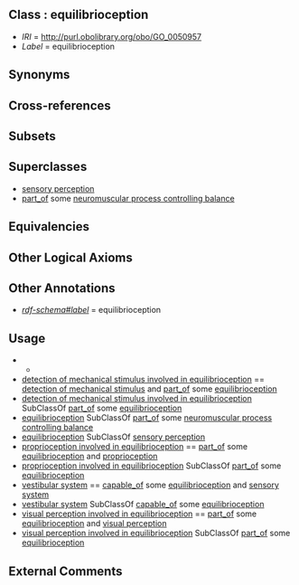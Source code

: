 
## Class : equilibrioception

 * *IRI* = http://purl.obolibrary.org/obo/GO_0050957
 * *Label* = equilibrioception

## Synonyms


## Cross-references


## Subsets


## Superclasses

 * [sensory perception](../../GO/00/GO_0007600.md)
 * [part_of](../../BFO/50/BFO_0000050.md) some [neuromuscular process controlling balance](../../GO/85/GO_0050885.md)

## Equivalencies


## Other Logical Axioms


## Other Annotations

 * *[rdf-schema#label](../../el/rdf-schema#label.md)* = equilibrioception

## Usage

 * -
 * [detection of mechanical stimulus involved in equilibrioception](../../GO/73/GO_0050973.md) == [detection of mechanical stimulus](../../GO/82/GO_0050982.md) and [part_of](../../BFO/50/BFO_0000050.md) some [equilibrioception](../../GO/57/GO_0050957.md)
 * [detection of mechanical stimulus involved in equilibrioception](../../GO/73/GO_0050973.md) SubClassOf [part_of](../../BFO/50/BFO_0000050.md) some [equilibrioception](../../GO/57/GO_0050957.md)
 * [equilibrioception](../../GO/57/GO_0050957.md) SubClassOf [part_of](../../BFO/50/BFO_0000050.md) some [neuromuscular process controlling balance](../../GO/85/GO_0050885.md)
 * [equilibrioception](../../GO/57/GO_0050957.md) SubClassOf [sensory perception](../../GO/00/GO_0007600.md)
 * [proprioception involved in equilibrioception](../../GO/55/GO_0051355.md) == [part_of](../../BFO/50/BFO_0000050.md) some [equilibrioception](../../GO/57/GO_0050957.md) and [proprioception](../../GO/30/GO_0019230.md)
 * [proprioception involved in equilibrioception](../../GO/55/GO_0051355.md) SubClassOf [part_of](../../BFO/50/BFO_0000050.md) some [equilibrioception](../../GO/57/GO_0050957.md)
 * [vestibular system](../../UBERON/81/UBERON_0004681.md) == [capable_of](../../RO/15/RO_0002215.md) some [equilibrioception](../../GO/57/GO_0050957.md) and [sensory system](../../UBERON/32/UBERON_0001032.md)
 * [vestibular system](../../UBERON/81/UBERON_0004681.md) SubClassOf [capable_of](../../RO/15/RO_0002215.md) some [equilibrioception](../../GO/57/GO_0050957.md)
 * [visual perception involved in equilibrioception](../../GO/56/GO_0051356.md) == [part_of](../../BFO/50/BFO_0000050.md) some [equilibrioception](../../GO/57/GO_0050957.md) and [visual perception](../../GO/01/GO_0007601.md)
 * [visual perception involved in equilibrioception](../../GO/56/GO_0051356.md) SubClassOf [part_of](../../BFO/50/BFO_0000050.md) some [equilibrioception](../../GO/57/GO_0050957.md)

## External Comments

